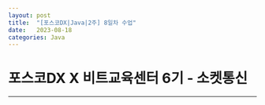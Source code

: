 ```yaml
---
layout: post
title:  "[포스코DX|Java|2주] 8일차 수업"
date:   2023-08-18
categories: Java
---
```


# 포스코DX X 비트교육센터 6기 - 소켓통신

--- 

### 
